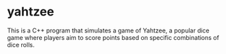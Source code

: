 # yahtzee
This is a C++ program that simulates a game of Yahtzee, a popular dice game where players aim to score points based on specific combinations of dice rolls. 
